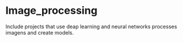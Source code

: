 # Image_processing
Include projects that use deap learning and neural networks processes imagens and create models. 

